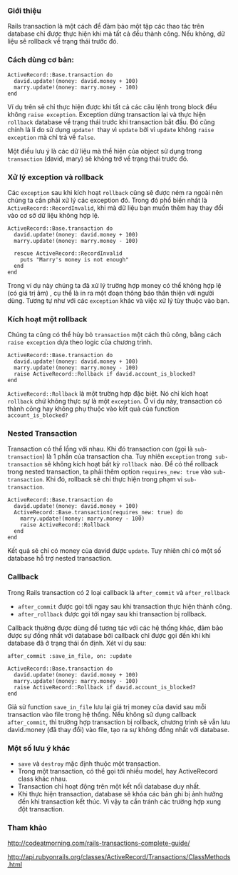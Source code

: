 ### Giới thiệu
Rails transaction là một cách để đảm bảo một tập các thao tác trên database chỉ được thực hiện khi mà tất cả đều thành công. Nếu không, dữ liệu sẽ rollback về trạng thái trước đó.

### Cách dùng cơ bản:
```
ActiveRecord::Base.transaction do
  david.update!(money: david.money + 100)
  marry.update!(money: marry.money - 100)
end
```

Ví dụ trên sẽ chỉ thực hiện được khi tất cả các câu lệnh trong block đều không `raise exception`. Exception dừng transaction lại và thực hiện `rollback` database về trạng thái trước khi transaction bắt đầu. Đó cũng chính là lí do sử dụng `update! `thay vì `update` bởi vì `update` không `raise exception` mà chỉ trả về `false`.

Một điều lưu ý là các dữ liệu mà thể hiện của object sử dụng trong `transaction` (david, mary) sẽ không trở về trạng thái trước đó.

### Xử lý exception và rollback

Các `exception` sau khi kích hoạt `rollback` cũng sẽ được ném ra ngoài nên chúng ta cần phải xử lý các exception đó. Trong đó phổ biến nhất là` ActiveRecord::RecordInvalid`, khi mà dữ liệu bạn muốn thêm hay thay đổi vào cơ sở dữ liệu không hợp lệ.

```
ActiveRecord::Base.transaction do
  david.update!(money: david.money + 100)
  marry.update!(money: marry.money - 100)
  
  rescue ActiveRecord::RecordInvalid
    puts "Marry's money is not enough"
  end
end
```

Trong ví dụ này chúng ta đã xử lý trường hợp money có thể không hợp lệ (có giá trị âm) , cụ thể là in ra một đoạn thông báo thân thiện với người dùng. Tương tự như với các `exception` khác và việc xử lý tùy thuộc vào bạn.


### Kích hoạt một rollback 

Chúng ta cũng có thể hủy bỏ `transaction` một cách thủ công, bằng cách `raise exception` dựa theo logic của chương trình.

```
ActiveRecord::Base.transaction do
  david.update!(money: david.money + 100)
  marry.update!(money: marry.money - 100)
  raise ActiveRecord::Rollback if david.account_is_blocked?
end
```
`ActiveRecord::Rollback` là một trường hợp đặc biệt. Nó chỉ kích hoạt `rollback` chứ không thực sự là một `exception`. Ở ví dụ này, transaction có thành công hay không phụ thuộc vào kết quả của function `account_is_blocked?`

### Nested Transaction
Transaction có thể lồng với nhau. Khi đó transaction con (gọi là `sub-transaction`) là 1 phần của transaction cha. Tuy nhiên `exception` trong` sub-transaction` sẽ không kích hoạt bất kỳ `rollback `nào. Để có thể rollback trong nested transaction, ta phải thêm option `requires_new: true` vào `sub-transaction`. Khi đó, rollback sẽ chỉ thực hiện trong phạm vi `sub-transaction`. 

```
ActiveRecord::Base.transaction do
  david.update!(money: david.money + 100)
  ActiveRecord::Base.transaction(requires_new: true) do
    marry.update!(money: marry.money - 100)
    raise ActiveRecord::Rollback
  end
end
```
Kết quả sẽ chỉ có money của david được `update`. Tuy nhiên chỉ có một số database hỗ trợ nested transaction.

### Callback
Trong Rails transaction có 2 loại callback là `after_commit` và `after_rollback`

* `after_commit` được gọi tới ngay sau khi  transaction thực hiện thành công.
* `after_rollback` được gọi tới ngay sau khi transaction bị rollback.

Callback thường được dùng để tương tác với các hệ thống khác, đảm bảo được sự đồng nhất với database bởi callback chỉ được gọi đến khi khi database đã ở trạng thái ổn định. Xét ví dụ sau:

```
after_commit :save_in_file, on: :update

ActiveRecord::Base.transaction do
  david.update!(money: david.money + 100)
  marry.update!(money: marry.money - 100)
  raise ActiveRecord::Rollback if david.account_is_blocked?
end
```

Giả sử function `save_in_file` lưu lại giá trị money của david sau mỗi transaction vào file trong hệ thống. Nếu không sử dụng callback `after_commit`, thì trường hợp transaction bị rollback, chương trình sẽ vẫn lưu david.money (đã thay đổi) vào file, tạo ra sự không đồng nhất với database.

### Một số lưu ý khác
* `save` và `destroy` mặc định thuộc một transaction.
* Trong một transaction, có thể gọi tới nhiều model, hay ActiveRecord class khác nhau.
* Transaction chỉ hoạt động trên một kết nối database duy nhất.
* Khi thực hiện transaction, database sẽ khóa các bản ghi bị ảnh hưởng đến khi transaction kết thúc. Vì vậy ta cần tránh các trường hợp xung đột transaction.

### Tham khảo
http://codeatmorning.com/rails-transactions-complete-guide/

http://api.rubyonrails.org/classes/ActiveRecord/Transactions/ClassMethods.html